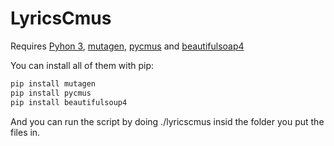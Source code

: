 # LyricsCmus
Requires [Pyhon 3](https://www.python.org/downloads/), [mutagen](https://mutagen.readthedocs.io/en/latest/index.html), [pycmus](https://pycmus.readthedocs.io/en/latest/) and [beautifulsoap4](https://beautiful-soup-4.readthedocs.io/en/latest/)

You can install all of them with pip:

```bash
pip install mutagen
pip install pycmus
pip install beautifulsoup4
```

And you can run the script by doing ./lyricscmus insid the folder you put the files in.
